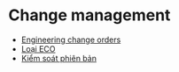 # Change management

* [Engineering change orders](engineering_change_orders.md)
* [Loại ECO](eco_type.md)
* [Kiểm soát phiên bản](version_control.md)
